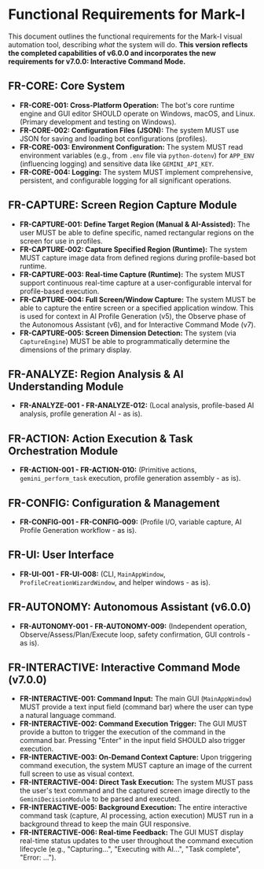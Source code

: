 
# Functional Requirements for Mark-I

This document outlines the functional requirements for the Mark-I visual automation tool, describing _what_ the system will do.
**This version reflects the completed capabilities of v6.0.0 and incorporates the new requirements for v7.0.0: Interactive Command Mode.**

## FR-CORE: Core System

- **FR-CORE-001: Cross-Platform Operation:** The bot's core runtime engine and GUI editor SHOULD operate on Windows, macOS, and Linux. (Primary development and testing on Windows).
- **FR-CORE-002: Configuration Files (JSON):** The system MUST use JSON for saving and loading bot configurations (profiles).
- **FR-CORE-003: Environment Configuration:** The system MUST read environment variables (e.g., from `.env` file via `python-dotenv`) for `APP_ENV` (influencing logging) and sensitive data like `GEMINI_API_KEY`.
- **FR-CORE-004: Logging:** The system MUST implement comprehensive, persistent, and configurable logging for all significant operations.

## FR-CAPTURE: Screen Region Capture Module

- **FR-CAPTURE-001: Define Target Region (Manual & AI-Assisted):** The user MUST be able to define specific, named rectangular regions on the screen for use in profiles.
- **FR-CAPTURE-002: Capture Specified Region (Runtime):** The system MUST capture image data from defined regions during profile-based bot runtime.
- **FR-CAPTURE-003: Real-time Capture (Runtime):** The system MUST support continuous real-time capture at a user-configurable interval for profile-based execution.
- **FR-CAPTURE-004: Full Screen/Window Capture:** The system MUST be able to capture the entire screen or a specified application window. This is used for context in AI Profile Generation (v5), the Observe phase of the Autonomous Assistant (v6), and for Interactive Command Mode (v7).
- **FR-CAPTURE-005: Screen Dimension Detection:** The system (via `CaptureEngine`) MUST be able to programmatically determine the dimensions of the primary display.

## FR-ANALYZE: Region Analysis & AI Understanding Module

- **FR-ANALYZE-001 - FR-ANALYZE-012:** (Local analysis, profile-based AI analysis, profile generation AI - as is).

## FR-ACTION: Action Execution & Task Orchestration Module

- **FR-ACTION-001 - FR-ACTION-010:** (Primitive actions, `gemini_perform_task` execution, profile generation assembly - as is).

## FR-CONFIG: Configuration & Management

- **FR-CONFIG-001 - FR-CONFIG-009:** (Profile I/O, variable capture, AI Profile Generation workflow - as is).

## FR-UI: User Interface

- **FR-UI-001 - FR-UI-008:** (CLI, `MainAppWindow`, `ProfileCreationWizardWindow`, and helper windows - as is).

## FR-AUTONOMY: Autonomous Assistant (v6.0.0)

- **FR-AUTONOMY-001 - FR-AUTONOMY-009:** (Independent operation, Observe/Assess/Plan/Execute loop, safety confirmation, GUI controls - as is).

## FR-INTERACTIVE: Interactive Command Mode (v7.0.0)

- **FR-INTERACTIVE-001: Command Input:** The main GUI (`MainAppWindow`) MUST provide a text input field (command bar) where the user can type a natural language command.
- **FR-INTERACTIVE-002: Command Execution Trigger:** The GUI MUST provide a button to trigger the execution of the command in the command bar. Pressing "Enter" in the input field SHOULD also trigger execution.
- **FR-INTERACTIVE-003: On-Demand Context Capture:** Upon triggering command execution, the system MUST capture an image of the current full screen to use as visual context.
- **FR-INTERACTIVE-004: Direct Task Execution:** The system MUST pass the user's text command and the captured screen image directly to the `GeminiDecisionModule` to be parsed and executed.
- **FR-INTERACTIVE-005: Background Execution:** The entire interactive command task (capture, AI processing, action execution) MUST run in a background thread to keep the main GUI responsive.
- **FR-INTERACTIVE-006: Real-time Feedback:** The GUI MUST display real-time status updates to the user throughout the command execution lifecycle (e.g., "Capturing...", "Executing with AI...", "Task complete", "Error: ...").